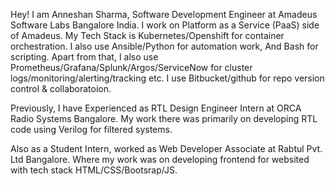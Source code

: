 Hey! I am Anneshan Sharma, Software Development Engineer at Amadeus Software Labs Bangalore India. 
I work on Platform as a Service (PaaS) side of Amadeus. 
My Tech Stack is Kubernetes/Openshift for container orchestration. I also use Ansible/Python for automation work, And Bash for scripting. 
Apart from that, I also use Prometheus/Grafana/Splunk/Argos/ServiceNow for cluster logs/monitoring/alerting/tracking etc. I use Bitbucket/github for repo version control & collaboratoion.  

Previously, I have Experienced as RTL Design Engineer Intern at ORCA Radio Systems Bangalore.
My work there was primarily on developing RTL code using Verilog for filtered systems. 

Also as a Student Intern, worked as Web Developer Associate at Rabtul Pvt. Ltd Bangalore.
Where my work was on developing frontend for websited with tech stack HTML/CSS/Bootsrap/JS. 


